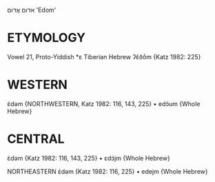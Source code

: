 אדום
אֱדוֹם
'Edom'

ETYMOLOGY
===========
Vowel 21, Proto-Yiddish *ɛ
Tiberian Hebrew ʔɛ̆ðṓm
{Katz 1982: 225}

WESTERN
========

ɛ́dəm {NORTHWESTERN, Katz 1982: 116, 143, 225}
	•	edɔ́um {Whole Hebrew}

CENTRAL
========

ɛ́dəm {Katz 1982: 116, 143, 225}
	•	ɛdɔ́jm {Whole Hebrew}

NORTHEASTERN
ɛ́dəm {Katz 1982: 116, 225}
	•	edejm {Whole Hebrew}

